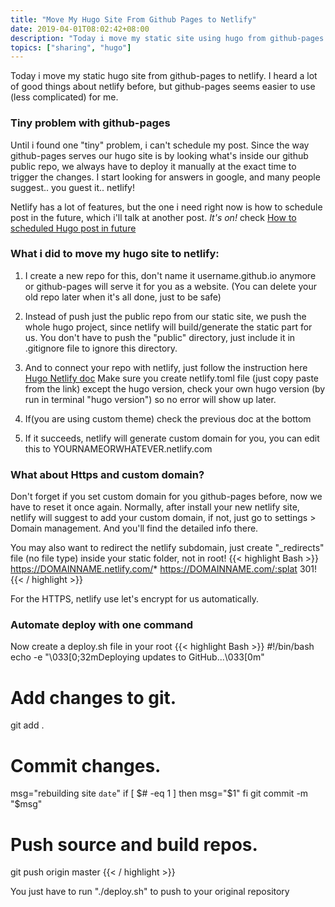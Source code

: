 ```yaml
---
title: "Move My Hugo Site From Github Pages to Netlify"
date: 2019-04-01T08:02:42+08:00
description: "Today i move my static site using hugo from github-pages to netlify hosting provider"
topics: ["sharing", "hugo"]
---
```


Today i move my static hugo site from github-pages to netlify. I heard a lot of good things about netlify before, but github-pages seems easier to use (less complicated) for me.

### Tiny problem with github-pages
Until i found one "tiny" problem, i can't schedule my post. Since the way github-pages serves our hugo site is by looking what's inside our github public repo, we always have to deploy it manually at the exact time to trigger the changes. I start looking for answers in google, and many people suggest.. you guest it.. netlify!

Netlify has a lot of features, but the one i need right now is how to schedule post in the future, which i'll talk at another post. *It's on!* check [How to scheduled Hugo post in future](/how-to-schedule-post-in-future-for-hugo/)

###  What i did to move my hugo site to netlify:

1. I create a new repo for this, don't name it username.github.io anymore or github-pages will serve it for you as a website. (You can delete your old repo later when it's all done, just to be safe)

2. Instead of push just the public repo from our static site, we push the whole hugo project, since netlify will build/generate the static part for us. You don't have to push the "public" directory, just include it in .gitignore file to ignore this directory.

3. And to connect your repo with netlify, just follow the instruction here [Hugo Netlify doc](https://gohugo.io/hosting-and-deployment/hosting-on-netlify/) Make sure you create netlify.toml file (just copy paste from the link) except the hugo version, check your own hugo version (by run in terminal "hugo version") so no error will show up later.

4. If(you are using custom theme) check the previous doc at the bottom

5. If it succeeds, netlify will generate custom domain for you, you can edit this to YOURNAMEORWHATEVER.netlify.com

### What about Https and custom domain?

Don't forget if you set custom domain for you github-pages before, now we have to reset it once again. Normally, after install your new netlify site, netlify will suggest to add your custom domain, if not, just go to settings > Domain management. And you'll find the detailed info there.

You may also want to redirect the netlify subdomain, just create "_redirects" file (no file type) inside your static folder, not in root!
{{< highlight Bash >}}
https://DOMAINNAME.netlify.com/* https://DOMAINNAME.com/:splat 301!
{{< / highlight >}}

For the HTTPS, netlify use let's encrypt for us automatically.

### Automate deploy with one command
Now create a deploy.sh file in your root
{{< highlight Bash >}}
#!/bin/bash
echo -e "\033[0;32mDeploying updates to GitHub...\033[0m"

# Add changes to git.
git add .

# Commit changes.
msg="rebuilding site `date`"
if [ $# -eq 1 ]
  then msg="$1"
fi
git commit -m "$msg"

# Push source and build repos.
git push origin master
{{< / highlight >}}

You just have to run "./deploy.sh" to push to your original repository
